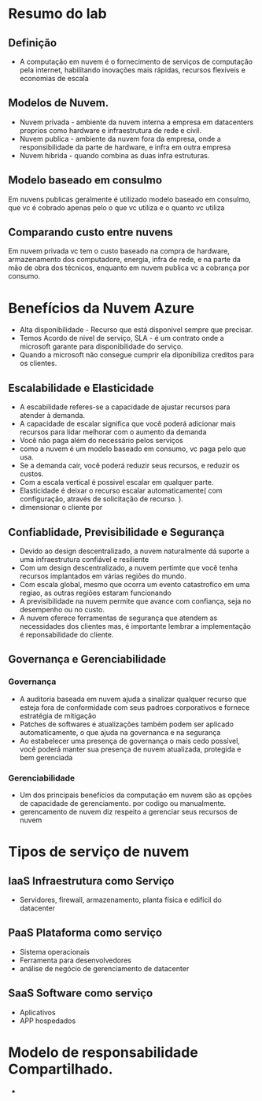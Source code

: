 # Resumo do lab

## Definição
* A computação em nuvem é o fornecimento de serviços de computação pela internet, habilitando inovações mais rápidas, recursos flexiveis e economias de escala

## Modelos de Nuvem.
* Nuvem privada - ambiente da nuvem interna a empresa em datacenters proprios como hardware e infraestrutura de rede e cívil.
* Nuvem publica - ambiente da nuvem fora da empresa, onde a responsibilidade da parte de hardware, e infra em outra empresa
* Nuvem hibrida - quando combina as duas infra estruturas.

## Modelo baseado em consulmo
  Em nuvens publicas geralmente é utilizado modelo baseado em consulmo, que vc é cobrado apenas pelo o que vc utiliza e o quanto vc utiliza

## Comparando custo entre nuvens
Em nuvem privada vc tem o custo baseado na compra de hardware, armazenamento dos computadore, energia, infra de rede, e na parte da mão de obra dos técnicos, enquanto em nuvem publica vc a cobrança por consumo.

# Benefícios da Nuvem Azure
* Alta disponibilidade -  Recurso que está disponivel sempre que precisar.
* Temos Acordo de nivel de serviço, SLA - é um contrato onde a microsoft garante para disponibilidade do serviço.
* Quando a microsoft não consegue cumprir ela diponibiliza creditos para os clientes.

## Escalabilidade e Elasticidade 
* A escabilidade referes-se a capacidade de ajustar recursos para atender à demanda.
* A capacidade de escalar significa que você poderá adicionar mais recursos para lidar melhorar com o aumento da demanda
* Você não paga além do necessário pelos serviços
* como a nuvem é um modelo baseado em consumo, vc paga pelo que usa.
* Se a demanda cair, você poderá reduzir seus recursos, e reduzir os custos.
* Com a escala vertical é possivel escalar em qualquer parte.
* Elasticidade é deixar o recurso escalar automaticamente( com configuração, através de solicitação de recurso. ).
* dimensionar o cliente por 

## Confiablidade, Previsibilidade e Segurança
* Devido ao design descentralizado, a nuvem naturalmente dá suporte a uma infraestrutura confiável e resiliente
* Com um design descentralizado, a nuvem pertimte que você tenha recursos implantados em várias regiões do mundo.
* Com escala global, mesmo que ocorra um evento catastrofico em uma regiao, as outras regiões estaram funcionando
* A previsibilidade na nuvem permite que avance com confiança, seja no desempenho ou no custo.
* A nuvem oferece ferramentas de segurança que atendem as necessidades dos clientes mas, é importante lembrar a implementação é reponsabilidade do cliente.


## Governança e Gerenciabilidade
### Governança
* A auditoria baseada em nuvem ajuda a sinalizar qualquer recurso que esteja fora de conformidade com seus padroes corporativos e fornece estratégia de mitigação
* Patches de softwares e atualizações também podem ser aplicado automaticamente, o que ajuda na governanca e na segurança
* Ao estabelecer uma presença de governança o mais cedo possível, você poderá manter sua presença de nuvem atualizada, protegida e bem gerenciada
### Gerenciabilidade
* Um dos principais benefícios da computação em nuvem são as opções de capacidade de gerenciamento. por codigo ou manualmente.
* gerencamento de nuvem diz respeito a gerenciar seus recursos de nuvem

# Tipos de serviço de nuvem

## IaaS Infraestrutura como Serviço
* Servidores, firewall, armazenamento, planta física e edifícil do datacenter

## PaaS Plataforma como serviço
* Sistema operacionais
* Ferramenta para desenvolvedores
* análise de negócio de gerenciamento de datacenter


## SaaS Software como serviço
* Aplicativos
* APP hospedados

# Modelo de responsabilidade Compartilhado.
* 
